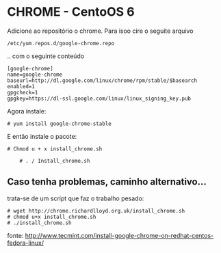 CHROME - CentoOS 6
===

Adicione ao repositório o chrome. Para isoo cire o seguite arquivo

	/etc/yum.repos.d/google-chrome.repo

.. com o seguinte conteúdo

	[google-chrome]
	name=google-chrome
	baseurl=http://dl.google.com/linux/chrome/rpm/stable/$basearch
	enabled=1
	gpgcheck=1
	gpgkey=https://dl-ssl.google.com/linux/linux_signing_key.pub


Agora instale:

	# yum install google-chrome-stable


E então instale o pacote:

	# Chmod u + x install_chrome.sh

        # . / Install_chrome.sh


Caso tenha problemas, caminho alternativo...
---

trata-se de um script que faz o trabalho pesado:

	# wget http://chrome.richardlloyd.org.uk/install_chrome.sh
	# chmod u+x install_chrome.sh
	# ./install_chrome.sh
	
fonte: http://www.tecmint.com/install-google-chrome-on-redhat-centos-fedora-linux/	
